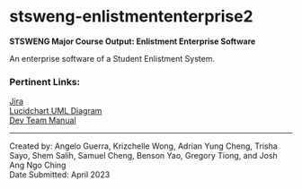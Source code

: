 # stsweng-enlistmententerprise2
**STSWENG Major Course Output: Enlistment Enterprise Software**

An enterprise software of a Student Enlistment System.

### Pertinent Links:
[Jira](https://stsweng-enlistmententerprise.atlassian.net)<br>
[Lucidchart UML Diagram](https://lucid.app/lucidchart/0e446c8c-fd36-4f46-81bb-4a1151a4ec48/edit?viewport_loc=-523%2C-353%2C2541%2C1496%2C0_0&invitationId=inv_94e53a62-c44c-4a8c-83f7-2b0ace46bffa)<br>
[Dev Team Manual](https://docs.google.com/document/d/1Ckv4QhX9MtJuQmaw2XpCBw1H58KbQTWYeetesLVmZdg/edit?usp=sharing)<br>

---

Created by: Angelo Guerra, Krizchelle Wong, Adrian Yung Cheng, Trisha Sayo, Shem Salih, Samuel Cheng, Benson Yao, Gregory Tiong, and Josh Ang Ngo Ching<br>
Date Submitted: April 2023